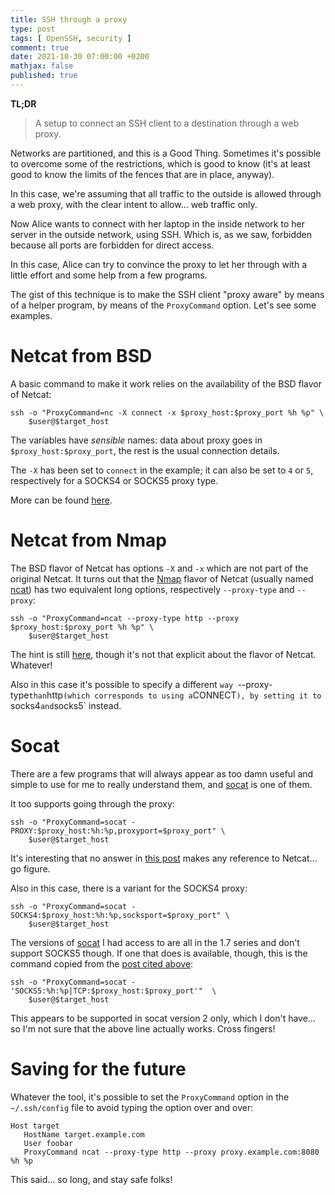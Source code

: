 ```yaml
---
title: SSH through a proxy
type: post
tags: [ OpenSSH, security ]
comment: true
date: 2021-10-30 07:00:00 +0200
mathjax: false
published: true
---
```


**TL;DR**

> A setup to connect an SSH client to a destination through a web proxy.

Networks are partitioned, and this is a Good Thing. Sometimes it's
possible to overcome some of the restrictions, which is good to know
(it's at least good to know the limits of the fences that are in place,
anyway).

In this case, we're assuming that all traffic to the outside is allowed
through a web proxy, with the clear intent to allow... web traffic only.

Now Alice wants to connect with her laptop in the inside network to her
server in the outside network, using SSH. Which is, as we saw, forbidden
because all ports are forbidden for direct access.

In this case, Alice can try to convince the proxy to let her through
with a little effort and some help from a few programs.

The gist of this technique is to make the SSH client "proxy aware" by
means of a helper program, by means of the `ProxyCommand` option. Let's
see some examples.

# Netcat from BSD

A basic command to make it work relies on the availability of the BSD
flavor of Netcat:

```
ssh -o "ProxyCommand=nc -X connect -x $proxy_host:$proxy_port %h %p" \
    $user@$target_host
```

The variables have *sensible* names: data about proxy goes in
`$proxy_host:$proxy_port`, the rest is the usual connection details.

The `-X` has been set to `connect` in the example; it can also be set to
`4` or `5`, respectively for a SOCKS4 or SOCKS5 proxy type.

More can be found [here][post1].

# Netcat from Nmap

The BSD flavor of Netcat has options `-X` and `-x` which are not part of
the original Netcat. It turns out that the [Nmap][] flavor of Netcat
(usually named [ncat][]) has two equivalent long options, respectively
`--proxy-type` and `--proxy`:

```
ssh -o "ProxyCommand=ncat --proxy-type http --proxy $proxy_host:$proxy_port %h %p" \
    $user@$target_host
```

The hint is still [here][post1], though it's not that explicit about the
flavor of Netcat. Whatever!

Also in this case it's possible to specify a different `way
`--proxy-type` than `http` (which corresponds to using a `CONNECT`), by
setting it to `socks4` and `socks5` instead.

# Socat

There are a few programs that will always appear as too damn useful and
simple to use for me to really understand them, and [socat][] is one of
them.

It too supports going through the proxy:

```
ssh -o "ProxyCommand=socat - PROXY:$proxy_host:%h:%p,proxyport=$proxy_port" \ 
    $user@$target_host
```

It's interesting that no answer in [this post][post2] makes any
reference to Netcat... go figure.

Also in this case, there is a variant for the SOCKS4 proxy:

```
ssh -o "ProxyCommand=socat - SOCKS4:$proxy_host:%h:%p,socksport=$proxy_port" \
    $user@$target_host
```

The versions of [socat][] I had access to are all in the 1.7 series and
don't support SOCKS5 though. If one that does is available, though, this
is the command copied from the [post cited above][post2]:

```
ssh -o "ProxyCommand=socat - 'SOCKS5:%h:%p|TCP:$proxy_host:$proxy_port'"  \
    $user@$target_host
```

This appears to be supported in socat version 2 only, which I don't
have... so I'm not sure that the above line actually works. Cross
fingers!

# Saving for the future

Whatever the tool, it's possible to set the `ProxyCommand` option in the
`~/.ssh/config` file to avoid typing the option over and over:

```
Host target
   HostName target.example.com
   User foobar
   ProxyCommand ncat --proxy-type http --proxy proxy.example.com:8080 %h %p
```

This said... so long, and stay safe folks!

[post1]: https://stackoverflow.com/questions/19161960/connect-with-ssh-through-a-proxy
[socat]: http://www.dest-unreach.org/socat/
[post2]: https://unix.stackexchange.com/questions/68826/connecting-to-host-by-ssh-client-in-linux-by-proxy
[Nmap]: https://nmap.org/
[ncat]: https://nmap.org/ncat/
